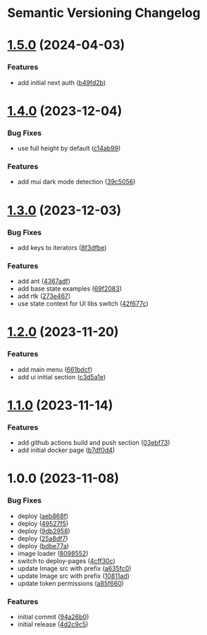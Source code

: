 # Semantic Versioning Changelog

# [1.5.0](https://github.com/TsonasIoannis/next-boilerplate/compare/v1.4.0...v1.5.0) (2024-04-03)


### Features

* add initial next auth ([b49fd2b](https://github.com/TsonasIoannis/next-boilerplate/commit/b49fd2b3e978c73ba763a9db9b016d1f13f0ef0d))

# [1.4.0](https://github.com/TsonasIoannis/next-boilerplate/compare/v1.3.0...v1.4.0) (2023-12-04)


### Bug Fixes

* use full height by default ([c14ab99](https://github.com/TsonasIoannis/next-boilerplate/commit/c14ab990f21df90b6b3091da888beee7295e2651))


### Features

* add mui dark mode detection ([39c5056](https://github.com/TsonasIoannis/next-boilerplate/commit/39c50568ce6f41fc50e6e327d26375af5ae3d618))

# [1.3.0](https://github.com/TsonasIoannis/next-boilerplate/compare/v1.2.0...v1.3.0) (2023-12-03)


### Bug Fixes

* add keys to iterators ([8f3dfbe](https://github.com/TsonasIoannis/next-boilerplate/commit/8f3dfbead9baf25418c98e8721a674614108fbc5))


### Features

* add ant ([4367adf](https://github.com/TsonasIoannis/next-boilerplate/commit/4367adf0cc68700abadf083ad6f2345240b3de1e))
* add base state examples ([69f2083](https://github.com/TsonasIoannis/next-boilerplate/commit/69f2083d71e9f1bafef22194313dee21918efa99))
* add rtk ([273e467](https://github.com/TsonasIoannis/next-boilerplate/commit/273e467a5a42c2eca6c7383f06826f913680b386))
* use state context for UI libs switch ([42f677c](https://github.com/TsonasIoannis/next-boilerplate/commit/42f677c75107db580fab10b0132f69b57ada1e9b))

# [1.2.0](https://github.com/TsonasIoannis/next-boilerplate/compare/v1.1.0...v1.2.0) (2023-11-20)


### Features

* add main menu ([661bdcf](https://github.com/TsonasIoannis/next-boilerplate/commit/661bdcf19ca7a74001904fd24ef6669ca8fc8136))
* add ui initial section ([c3d5a1e](https://github.com/TsonasIoannis/next-boilerplate/commit/c3d5a1ee104b79b966cebeec9d5eb6589c1098c4))

# [1.1.0](https://github.com/TsonasIoannis/next-boilerplate/compare/v1.0.0...v1.1.0) (2023-11-14)


### Features

* add github actions build and push section ([03ebf73](https://github.com/TsonasIoannis/next-boilerplate/commit/03ebf736aa7f3d11a5ca1900f6d2d1b2c4652a88))
* add initial docker page ([b7df0d4](https://github.com/TsonasIoannis/next-boilerplate/commit/b7df0d4d361d7e6396537739f3bf7a4a11a2e909))

# 1.0.0 (2023-11-08)


### Bug Fixes

* deploy ([aeb868f](https://github.com/TsonasIoannis/next-boilerplate/commit/aeb868f545df572d3549f08126901c7b6b566bff))
* deploy ([49527f5](https://github.com/TsonasIoannis/next-boilerplate/commit/49527f582ceab3c3a175efb1dc23ec315208e629))
* deploy ([9db2958](https://github.com/TsonasIoannis/next-boilerplate/commit/9db29586be1a71a6c581b39cd9c2cc8f57772ab7))
* deploy ([25a8df7](https://github.com/TsonasIoannis/next-boilerplate/commit/25a8df7995aa8e226f55702aaf86d4802040213d))
* deploy ([bdbe77a](https://github.com/TsonasIoannis/next-boilerplate/commit/bdbe77aae31c14f3c1c334703881ba36c4f89704))
* image loader ([8098552](https://github.com/TsonasIoannis/next-boilerplate/commit/80985520727a270cba36a01ce68718d56b34c6c6))
* switch to deploy-pages ([4cff30c](https://github.com/TsonasIoannis/next-boilerplate/commit/4cff30c0efb6196975ab9ecb9b4969cb3e756211))
* update Image src with prefix ([a635fc0](https://github.com/TsonasIoannis/next-boilerplate/commit/a635fc0a3e7851ee89fd498059a8fef910f9357e))
* update Image src with prefix ([10811ad](https://github.com/TsonasIoannis/next-boilerplate/commit/10811adf79ffda81733c19f2219aca73d2fb95ac))
* update token permissions ([a85f660](https://github.com/TsonasIoannis/next-boilerplate/commit/a85f66010b4b35ea11bdaf3e3f055bcca27d2ccd))


### Features

* initial commit ([94a26b0](https://github.com/TsonasIoannis/next-boilerplate/commit/94a26b074a2dc0ce62dceca70dca12abe6782765))
* initial release ([4d2c9c5](https://github.com/TsonasIoannis/next-boilerplate/commit/4d2c9c59143c586cf931dca82b70119b7bfc6e37))
